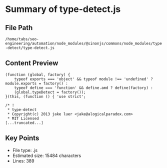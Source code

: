 # Summary of type-detect.js
  
## File Path
`/home/tabs/seo-engineering/automation/node_modules/@sinonjs/commons/node_modules/type-detect/type-detect.js`

## Content Preview
```
(function (global, factory) {
	typeof exports === 'object' && typeof module !== 'undefined' ? module.exports = factory() :
	typeof define === 'function' && define.amd ? define(factory) :
	(global.typeDetect = factory());
}(this, (function () { 'use strict';

/* !
 * type-detect
 * Copyright(c) 2013 jake luer <jake@alogicalparadox.com>
 * MIT Licensed
[...truncated...]
```

## Key Points
- File type: .js
- Estimated size: 15484 characters
- Lines: 389
